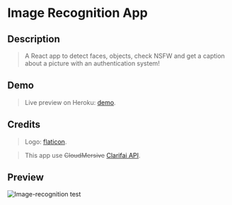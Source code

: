 # Image Recognition App

## Description

> A React app to detect faces, objects, check NSFW and get a caption about a picture with an authentication system!

## Demo

> Live preview on Heroku: [demo](https://image-recognition-webapp.herokuapp.com/).

## Credits

> Logo: [flaticon](https://www.flaticon.com/authors/ddara).

> This app use <strike>CloudMersive</strike> [Clarifai API](https://clarifai.com/).

## Preview

![Image-recognition test](https://i.imgur.com/sSfyHb3.jpg)
